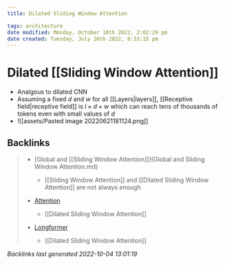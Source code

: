 ```yaml
---
title: Dilated Sliding Window Attention

tags: architecture 
date modified: Monday, October 10th 2022, 2:02:29 pm
date created: Tuesday, July 26th 2022, 8:33:15 pm
---
```


# Dilated [[Sliding Window Attention]]
- Analgous to dilated CNN
- Assuming a fixed $d$ and $w$ for all [[Layers|layers]], [[Receptive field|receptive field]] is $l \times d \times w$ which can reach tens of thousands of tokens even with small values of $d$
- ![[assets/Pasted image 20220621181124.png]]

## Backlinks
> - [Global and [[Sliding Window Attention]]](Global and Sliding Window Attention.md)
>   - [[Sliding Window Attention]] and [[Dilated Sliding Window Attention]] are not always enough
>
> - [Attention](Attention.md)
>   - [[Dilated Sliding Window Attention]]
>
> - [Longformer](Longformer.md)
>   - [[Dilated Sliding Window Attention]]

_Backlinks last generated 2022-10-04 13:01:19_

